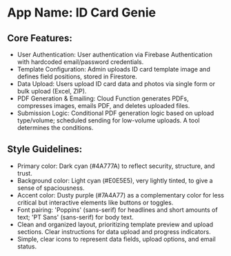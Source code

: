 # **App Name**: ID Card Genie

## Core Features:

- User Authentication: User authentication via Firebase Authentication with hardcoded email/password credentials.
- Template Configuration: Admin uploads ID card template image and defines field positions, stored in Firestore.
- Data Upload: Users upload ID card data and photos via single form or bulk upload (Excel, ZIP).
- PDF Generation & Emailing: Cloud Function generates PDFs, compresses images, emails PDF, and deletes uploaded files.
- Submission Logic: Conditional PDF generation logic based on upload type/volume; scheduled sending for low-volume uploads. A tool determines the conditions.

## Style Guidelines:

- Primary color: Dark cyan (#4A777A) to reflect security, structure, and trust. 
- Background color: Light cyan (#E0E5E5), very lightly tinted, to give a sense of spaciousness. 
- Accent color: Dusty purple (#7A4A77) as a complementary color for less critical but interactive elements like buttons or toggles.
- Font pairing: 'Poppins' (sans-serif) for headlines and short amounts of text; 'PT Sans' (sans-serif) for body text.
- Clean and organized layout, prioritizing template preview and upload sections. Clear instructions for data upload and progress indicators.
- Simple, clear icons to represent data fields, upload options, and email status.